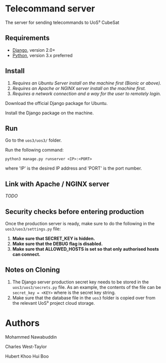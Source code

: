 # Telecommand server
The server for sending telecommands to UoS³ CubeSat

## Requirements
+ [Django](https://www.djangoproject.com/), version 2.0+
+ [Python](https://www.python.org/), version 3.x preferred

## Install
1. _Requires an Ubuntu Server install on the machine first (Bionic or above)._
2. _Requires an Apache or NGINX server install on the machine first._
3. _Requires a network connection and a way for the user to remotely login._

Download the official Django package for Ubuntu.

Install the Django package on the machine.

## Run
Go to the `uos3/uos3/` folder.

Run the following command:

`python3 manage.py runserver <IP>:<PORT>`

where 'IP' is the desired IP address and 'PORT' is the port number.

## Link with Apache / NGINX server
_TODO_

## Security checks before entering production
Once the production server is ready, make sure to do the following in the `uos3/uos3/settings.py` file:
1. **Make sure that SECRET_KEY is hidden.**
2. **Make sure that the DEBUG flag is disabled.**
3. **Make sure that ALLOWED_HOSTS is set so that only authorised hosts can connect.**

## Notes on Cloning
1. The Django server production secret key needs to be stored in the `uos3/uos3/secrets.py` file. As an example, the contents of the file can be `secret_key = <KEY>` where _<KEY>_ is the secret key string.
2. Make sure that the database file in the `uos3` folder is copied over from the relevant UoS³ project cloud storage.

# Authors

Mohammed Nawabuddin

Charles West-Taylor

Hubert Khoo Hui Boo
